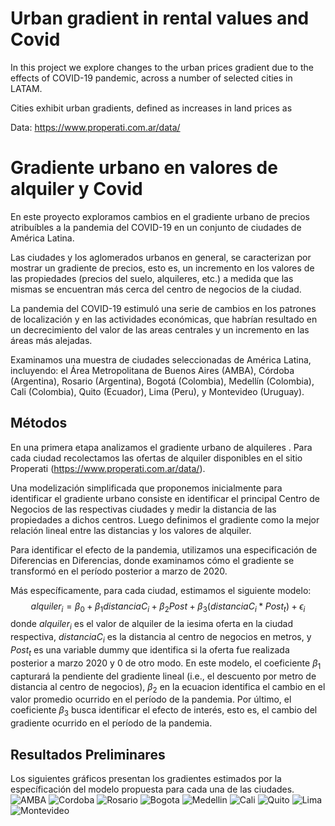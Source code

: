 # Urban gradient in rental values and Covid
In this project we explore changes to the urban prices gradient due to the effects of COVID-19 pandemic, across a number of selected cities in LATAM. 

Cities exhibit urban gradients, defined as increases in land prices as 

Data: https://www.properati.com.ar/data/





# Gradiente urbano en valores de alquiler y Covid 
En este proyecto exploramos cambios en el gradiente urbano de precios atribuíbles a la pandemia del COVID-19 en un conjunto de ciudades de América Latina.

Las ciudades y los aglomerados urbanos en general, se caracterizan por mostrar un gradiente de precios, esto es, un incremento en los valores de las propiedades (precios del suelo, alquileres, etc.) a medida que las mismas se encuentran más cerca del centro de negocios de la ciudad. 

La pandemia del COVID-19 estimuló una serie de cambios en los patrones de localización y en las actividades económicas, que habrían resultado en un decrecimiento del valor de las areas centrales  y un incremento en las áreas más alejadas.

Examinamos una muestra de ciudades seleccionadas de América Latina, incluyendo: el Área Metropolitana de Buenos Aires (AMBA), Córdoba (Argentina),  Rosario (Argentina), Bogotá (Colombia), Medellín (Colombia), Cali (Colombia), Quito (Ecuador), Lima (Peru), y Montevideo (Uruguay).



## Métodos 

En una primera etapa analizamos el gradiente urbano de alquileres . Para cada ciudad recolectamos las ofertas de alquiler disponibles en el sitio Properati (https://www.properati.com.ar/data/). 

Una modelización simplificada que proponemos inicialmente para identificar el gradiente urbano consiste en identificar el principal Centro de Negocios de las respectivas ciudades y medir la distancia de las propiedades a dichos centros. Luego definimos el gradiente como la mejor relación lineal entre las distancias y los valores de alquiler. 

Para identificar el efecto de la pandemia, utilizamos una especificación de Diferencias en Diferencias, donde examinamos cómo el gradiente se transformó en el período posterior a marzo de 2020.

Más específicamente, para cada ciudad, estimamos el siguiente modelo:
$$
alquiler_i=\beta_0+\beta_1distanciaC_i+\beta_2Post+\beta_3(distanciaC_i * Post_t)+\epsilon_i
$$
donde $alquiler_i$ es el valor de alquiler de la iesima oferta en la ciudad respectiva, $distanciaC_i$ es la distancia al centro de negocios en metros, y  $Post_t$ es una variable dummy que identifica si la oferta fue realizada posterior a marzo 2020 y 0 de otro modo.  En este modelo, el coeficiente $\beta_1$ capturará la pendiente del gradiente lineal (i.e., el descuento por metro de distancia al centro de negocios),  $\beta_2$ en la ecuacion identifica el cambio en el valor promedio ocurrido en el período de la pandemia. Por último, el coeficiente  $\beta_3$ busca identificar el efecto de interés, esto es, el cambio del gradiente ocurrido en el período de la pandemia.

## Resultados Preliminares
Los siguientes gráficos presentan los gradientes estimados por la específicación del modelo propuesta para cada una de las ciudades.
![AMBA](https://github.com/rpasquini/urban_gradient_and_covid/blob/main/graphs/gradient_amba.png?raw=true)
![Cordoba](https://github.com/rpasquini/urban_gradient_and_covid/blob/main/graphs/gradient_cordoba.png?raw=true)
![Rosario](https://github.com/rpasquini/urban_gradient_and_covid/blob/main/graphs/gradient_rosario.png?raw=true)
![Bogota](https://github.com/rpasquini/urban_gradient_and_covid/blob/main/graphs/gradient_bogota.png?raw=true)
![Medellin](https://github.com/rpasquini/urban_gradient_and_covid/blob/main/graphs/gradient_medellin.png?raw=true)
![Cali](https://github.com/rpasquini/urban_gradient_and_covid/blob/main/graphs/gradient_cali.png?raw=true)
![Quito](https://github.com/rpasquini/urban_gradient_and_covid/blob/main/graphs/gradient_quito.png?raw=true)
![Lima](https://github.com/rpasquini/urban_gradient_and_covid/blob/main/graphs/gradient_lima.png?raw=true)
![Montevideo](https://github.com/rpasquini/urban_gradient_and_covid/blob/main/graphs/gradient_montevideo.png?raw=true)